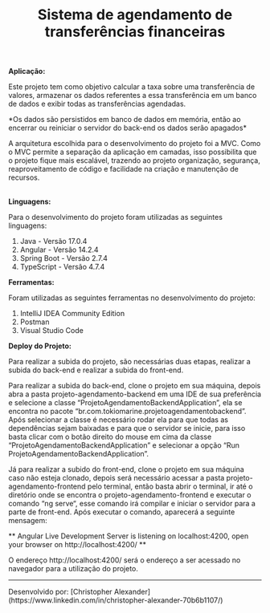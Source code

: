 <h1 align="center">Sistema de agendamento de transferências financeiras</h1>
  <br/><br/>
  <strong>Aplicação:</strong>
  <p>
  Este projeto tem como objetivo calcular a taxa sobre uma transferência de valores, armazenar os dados referentes a essa transferência em um banco de dados e exibir todas as transferências agendadas. 
  </p>
  <p>
    *Os dados são persistidos em banco de dados em memória, então ao encerrar ou reiniciar o servidor do back-end os dados serão apagados*
  </p>
  <p>
  A arquitetura escolhida para o desenvolvimento do projeto foi a MVC. Como o MVC permite a separação da aplicação em camadas, isso possibilita que o projeto fique mais escalável, trazendo ao projeto organização, segurança, reaproveitamento de código e facilidade na criação e manutenção de recursos. 
  </p>
  <br/>
  <strong>Linguagens:</strong>
  <p>
  Para o desenvolvimento do projeto foram utilizadas as seguintes linguagens: 
  </p>
  <ol>
    <li>Java - Versão 17.0.4 </li>
    <li>Angular - Versão 14.2.4 </li>
    <li>Spring Boot - Versão 2.7.4</li>
    <li>TypeScript - Versão 4.7.4 </li>
  </ol>
  
  <strong>Ferramentas: </strong>
  <p>
    Foram utilizadas as seguintes ferramentas no desenvolvimento do projeto:  
  </p>
  <ol>
    <li>IntelliJ IDEA Community Edition</li>
    <li>Postman</li>
    <li>Visual Studio Code</li>
  </ol>
  
  <strong>Deploy do Projeto:</strong>
  <p>
    Para realizar a subida do projeto, são necessárias duas etapas, realizar a subida do back-end e realizar a subida do front-end. 
  </p>
  <p>
    Para realizar a subida do back-end, clone o projeto em sua máquina, depois abra a pasta projeto-agendamento-backend em uma IDE de sua 
    preferência e selecione a classe “ProjetoAgendamentoBackendApplication”, ela se encontra no pacote “br.com.tokiomarine.projetoagendamentobackend”. 
    Após selecionar a classe é necessário rodar ela para que todas as dependências sejam baixadas e para que o servidor se inicie, para isso basta clicar 
    com o botão direito do mouse em cima da classe “ProjetoAgendamentoBackendApplication” e selecionar a opção “Run ProjetoAgendamentoBackendApplication”. 
  </p>
  <p>
    Já para realizar a subido do front-end, clone o projeto em sua máquina caso não esteja clonado, depois será necessário acessar a pasta
    projeto-agendamento-frontend pelo terminal, então basta abrir o terminal, ir até o diretório onde se encontra o projeto-agendamento-frontend e 
    executar o comando “ng serve“, esse comando irá compilar e iniciar o servidor para a parte de front-end. Após executar o comando, aparecerá a seguinte mensagem: 
  </p>
  <p>
    ** Angular Live Development Server is listening on localhost:4200, open your browser on http://localhost:4200/ ** 
  </p>
  <p>
    O endereço http://localhost:4200/ será o endereço a ser acessado no navegador para a utilização do projeto. 
  </p>
  
  
  ---------------
  <p>Desenvolvido por: [Christopher Alexander](https://www.linkedin.com/in/christopher-alexander-70b6b1107/) </p>
